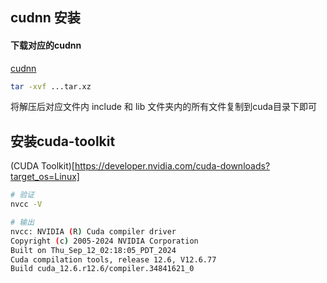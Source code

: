 ## cudnn 安装

#### 下载对应的cudnn
[cudnn](https://developer.nvidia.com/cudnn-downloads)

```bash
tar -xvf ...tar.xz
```

将解压后对应文件内 include 和 lib 文件夹内的所有文件复制到cuda目录下即可


## 安装cuda-toolkit
(CUDA Toolkit)[https://developer.nvidia.com/cuda-downloads?target_os=Linux]

```bash
# 验证
nvcc -V

# 输出
nvcc: NVIDIA (R) Cuda compiler driver
Copyright (c) 2005-2024 NVIDIA Corporation
Built on Thu_Sep_12_02:18:05_PDT_2024
Cuda compilation tools, release 12.6, V12.6.77
Build cuda_12.6.r12.6/compiler.34841621_0

```